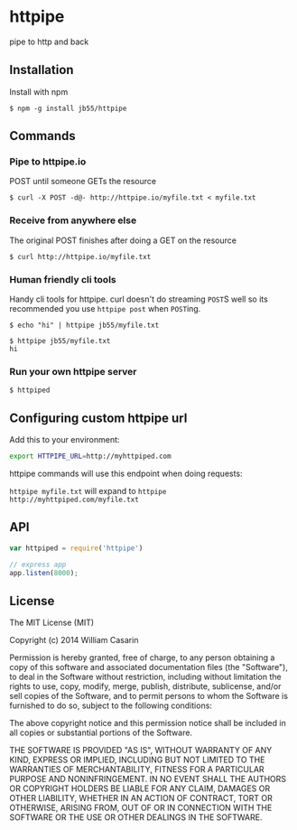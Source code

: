 
# httpipe

  pipe to http and back

## Installation

  Install with npm

    $ npm -g install jb55/httpipe

## Commands

### Pipe to httpipe.io

  POST until someone GETs the resource

    $ curl -X POST -d@- http://httpipe.io/myfile.txt < myfile.txt

### Receive from anywhere else

  The original POST finishes after doing a GET on the resource

    $ curl http://httpipe.io/myfile.txt

### Human friendly cli tools

  Handy cli tools for httpipe. curl doesn't do streaming `POST`S well so
  its recommended you use `httpipe post` when `POST`ing.

    $ echo "hi" | httpipe jb55/myfile.txt

    $ httpipe jb55/myfile.txt
    hi

### Run your own httpipe server

    $ httpiped

## Configuring custom httpipe url

  Add this to your environment:

```bash
export HTTPIPE_URL=http://myhttpiped.com
```

  httpipe commands will use this endpoint when doing requests:

  `httpipe myfile.txt` will expand to `httpipe http://myhttpiped.com/myfile.txt`

## API

```javascript
var httpiped = require('httpipe')

// express app
app.listen(8000);
```

## License

  The MIT License (MIT)

  Copyright (c) 2014 William Casarin

  Permission is hereby granted, free of charge, to any person obtaining a copy
  of this software and associated documentation files (the "Software"), to deal
  in the Software without restriction, including without limitation the rights
  to use, copy, modify, merge, publish, distribute, sublicense, and/or sell
  copies of the Software, and to permit persons to whom the Software is
  furnished to do so, subject to the following conditions:

  The above copyright notice and this permission notice shall be included in
  all copies or substantial portions of the Software.

  THE SOFTWARE IS PROVIDED "AS IS", WITHOUT WARRANTY OF ANY KIND, EXPRESS OR
  IMPLIED, INCLUDING BUT NOT LIMITED TO THE WARRANTIES OF MERCHANTABILITY,
  FITNESS FOR A PARTICULAR PURPOSE AND NONINFRINGEMENT. IN NO EVENT SHALL THE
  AUTHORS OR COPYRIGHT HOLDERS BE LIABLE FOR ANY CLAIM, DAMAGES OR OTHER
  LIABILITY, WHETHER IN AN ACTION OF CONTRACT, TORT OR OTHERWISE, ARISING FROM,
  OUT OF OR IN CONNECTION WITH THE SOFTWARE OR THE USE OR OTHER DEALINGS IN
  THE SOFTWARE.
